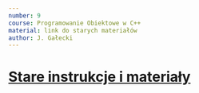 ```yaml
---
number: 9
course: Programowanie Obiektowe w C++
material: link do starych materiałów
author: J. Gałecki
---
```


# [Stare instrukcje i materiały](http://ccfd.github.io/courses/data/cpp/cpp_old.zip)
